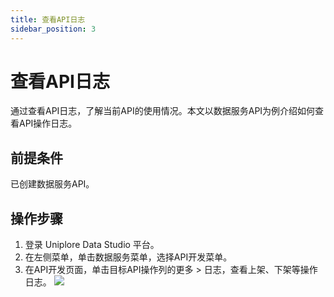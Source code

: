 ```yaml
---
title: 查看API日志
sidebar_position: 3
---
```


# 查看API日志
通过查看API日志，了解当前API的使用情况。本文以数据服务API为例介绍如何查看API操作日志。

## 前提条件
已创建数据服务API。

## 操作步骤
1. 登录 Uniplore Data Studio 平台。
2. 在左侧菜单，单击数据服务菜单，选择API开发菜单。
3. 在API开发页面，单击目标API操作列的更多 > 日志，查看上架、下架等操作日志。
[![](https://uniplore-docs.oss-cn-chengdu.aliyuncs.com/datastudio/data-service/api-publish-log.png)](https://uniplore-docs.oss-cn-chengdu.aliyuncs.com/datastudio/data-service/api-publish-log.png)